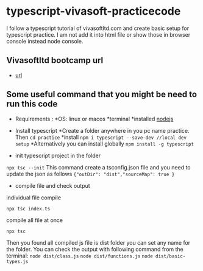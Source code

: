 # typescript-vivasoft-practicecode
I follow a typescript tutorial of vivasoftltd.com and create basic setup for typescript practice. I am not add it into html file or show those in browser console instead  node console.

## Vivasoftltd bootcamp url

- [url](https://www.vivasoftltd.com/typescript-bootcamp)

## Some useful command that you might be need to run this code

- Requirements :
    *OS: linux or macos
    *terminal
    *installed [nodejs](https://nodejs.org/en/)

- Install typescript
    *Create a folder anywhere in you pc name practice. Then
```cd practice```
    *install
```npm i typescript --save-dev //local dev setup```
    *Alternatively you can install globally
```npm install -g typescript```

- init typescript project in the folder

```npx tsc --init```
This command create a tsconfig.json file and you need to update the json as follows
```{"outDir": "dist","sourceMap": true }```

- compile file and check output

individual file compile

```npx tsc index.ts```

compile all file at once

```npx tsc```

Then you found all compiled js file is dist folder you can set any name for the folder. You can check the output with following command from the terminal:
```node dist/class.js```
```node dist/functions.js```
```node dist/basic-types.js```

